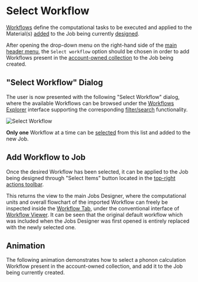 # Select Workflow

[Workflows](../../workflows/overview.md) define the computational tasks to be executed and applied to the Material(s) [added](select-materials.md) to the Job being currently [designed](../overview.md).

After opening the drop-down menu <i class="zmdi zmdi-more-vert zmdi-hc-border"></i> on the right-hand side of the [main header menu](../header-menu.md), the `Select workflow` option should be chosen in order to add Workflows present in the [account-owned collection](../../accounts/collections.md) to the Job being created. 

## "Select Workflow" Dialog

The user is now presented with the following "Select Workflow" dialog, where the available Workflows can be browsed under the [Workflows Explorer](../../workflows/ui/explorer.md) interface supporting the corresponding [filter/search](../../entities-general/actions/search.md) functionality.

![Select Workflow](../../images/jobs-designer/select-workflow-dialog.png "Select Workflow")

**Only one** Workflow at a time can be [selected](../../entities-general/actions/select.md) from this list and added to the new Job.

## Add Workflow to Job

Once the desired Workflow has been selected, it can be applied to the Job being designed through "Select Items" button <i class="zmdi zmdi-collection-plus zmdi-hc-border"></i> located in the [top-right actions toolbar](../../entities-general/ui/explorer.md#actions-toolbar). 

This returns the view to the main Jobs Designer, where the computational units and overall flowchart of the imported Workflow can freely be inspected inside the [Workflow Tab](../workflow-tab.md), under the conventional interface of [Workflow Viewer](../../workflows/ui/viewer.md). It can be seen that the original default workflow which was included when the Jobs Designer was first opened is entirely replaced with the newly selected one.

## Animation

The following animation demonstrates how to select a phonon calculation Workflow present in the account-owned collection, and add it to the Job being currently created.

<img data-gifffer="/images/jobs-designer/add-workflow-designer.gif">
